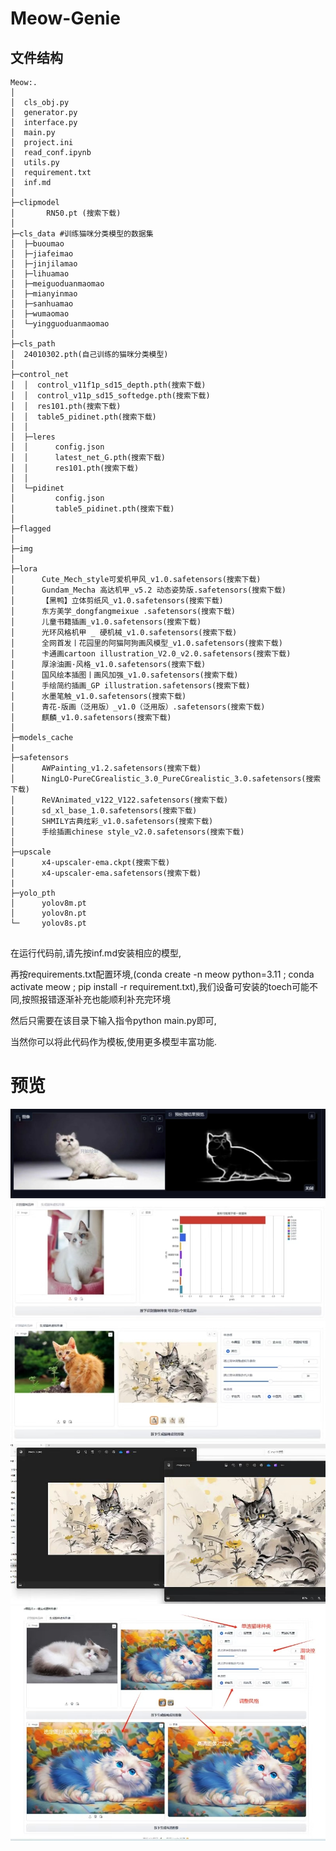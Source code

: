 # Meow-Genie

## 文件结构
```plaintext
Meow:.
│
│  cls_obj.py
│  generator.py
│  interface.py
│  main.py
│  project.ini
│  read_conf.ipynb
│  utils.py
│  requirement.txt
│  inf.md
│
├─clipmodel
│       RN50.pt (搜索下载)
│
├─cls_data #训练猫咪分类模型的数据集
│  ├─buoumao
│  ├─jiafeimao
│  ├─jinjilamao
│  ├─lihuamao
│  ├─meiguoduanmaomao
│  ├─mianyinmao
│  ├─sanhuamao
│  ├─wumaomao
│  └─yingguoduanmaomao
│
├─cls_path
│  24010302.pth(自己训练的猫咪分类模型)
│
├─control_net
│  │  control_v11f1p_sd15_depth.pth(搜索下载)
│  │  control_v11p_sd15_softedge.pth(搜索下载)
│  │  res101.pth(搜索下载)
│  │  table5_pidinet.pth(搜索下载)
│  │
│  ├─leres
│  │      config.json
│  │      latest_net_G.pth(搜索下载)
│  │      res101.pth(搜索下载)
│  │
│  └─pidinet
│         config.json
│         table5_pidinet.pth(搜索下载)
│
├─flagged
│
├─img
│
├─lora
│      Cute_Mech_style可爱机甲风_v1.0.safetensors(搜索下载)
│      Gundam_Mecha 高达机甲_v5.2 动态姿势版.safetensors(搜索下载)
│      【黑鸭】立体剪纸风_v1.0.safetensors(搜索下载)
│      东方美学_dongfangmeixue .safetensors(搜索下载)
│      儿童书籍插画_v1.0.safetensors(搜索下载)
│      光环风格机甲 _ 硬机械_v1.0.safetensors(搜索下载)
│      全网首发丨花园里的阿猫阿狗画风模型_v1.0.safetensors(搜索下载)
│      卡通画cartoon illustration_V2.0_v2.0.safetensors(搜索下载)
│      厚涂油画·风格_v1.0.safetensors(搜索下载)
│      国风绘本插图丨画风加强_v1.0.safetensors(搜索下载)
│      手绘简约插画_GP illustration.safetensors(搜索下载)
│      水墨笔触_v1.0.safetensors(搜索下载)
│      青花-版画（泛用版）_v1.0（泛用版）.safetensors(搜索下载)
│      麒麟_v1.0.safetensors(搜索下载)
│
├─models_cache
|
├─safetensors
│      AWPainting_v1.2.safetensors(搜索下载)
│      NingLO-PureCGrealistic_3.0_PureCGrealistic_3.0.safetensors(搜索下载)
│      ReVAnimated_v122_V122.safetensors(搜索下载)
│      sd_xl_base_1.0.safetensors(搜索下载)
│      SHMILY古典炫彩_v1.0.safetensors(搜索下载)
│      手绘插画chinese style_v2.0.safetensors(搜索下载)
│
├─upscale
│      x4-upscaler-ema.ckpt(搜索下载)
│      x4-upscaler-ema.safetensors(搜索下载)
|
├─yolo_pth
│      yolov8m.pt
│      yolov8n.pt
└─     yolov8s.pt


```
在运行代码前,请先按inf.md安装相应的模型,

再按requirements.txt配置环境,(conda create -n meow python=3.11 ; conda activate meow ; pip install -r requirement.txt),我们设备可安装的toech可能不同,按照报错逐渐补充也能顺利补充完环境

然后只需要在该目录下输入指令python main.py即可,

当然你可以将此代码作为模板,使用更多模型丰富功能.

# 预览

![预处理](picture/preprocess.jpg)
![分类](picture/classfication.jpg)
![生成](picture/generate.jpg)
![超分重建](picture/super_resolution.jpg)
![操作](picture/operation.jpg)